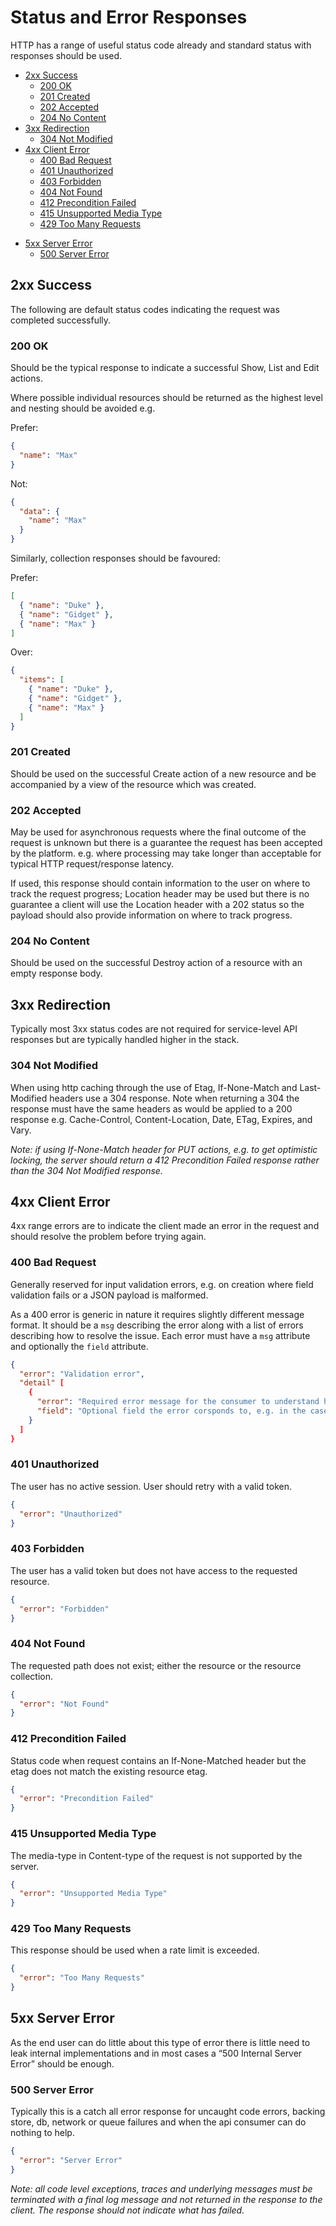 # Status and Error Responses

HTTP has a range of useful status code already and standard status with responses should be used.

- [2xx Success](#2xx-success)
  * [200 OK](#200-ok)
  * [201 Created](#201-created)
  * [202 Accepted](#202-accepted)
  * [204 No Content](#204-no-content)
- [3xx Redirection](#3xx-redirection)
  * [304 Not Modified](#304-not-modified)
- [4xx Client Error](#4xx-client-error)
  * [400 Bad Request](#400-bad-request)
  * [401 Unauthorized](#401-unauthorized)
  * [403 Forbidden](#403-forbidden)
  * [404 Not Found](#404-not-found)
  * [412 Precondition Failed](#412-precondition-failed)
  * [415 Unsupported Media Type](#415-unsupported-media-type)
  * [429 Too Many Requests](#429-too-many-requests)
* [5xx Server Error](#5xx-server-error)
  * [500 Server Error](#500-server-error)


## 2xx Success
The following are default status codes indicating the request was completed successfully. 

### 200 OK 

Should be the typical response to indicate a successful Show, List and Edit actions.

Where possible individual resources should be returned as the highest level and nesting should be avoided e.g.

Prefer:

```json
{
  "name": "Max"
}
```

Not:

```json
{
  "data": {
    "name": "Max"
  }
}
```

Similarly, collection responses should be favoured:

Prefer:
```json
[
  { "name": "Duke" },
  { "name": "Gidget" },
  { "name": "Max" }
]
```

Over:
```json
{
  "items": [
    { "name": "Duke" },
    { "name": "Gidget" },
    { "name": "Max" }
  ]
}
```

### 201 Created 

Should be used on the successful Create action of a new resource and be accompanied by a view of the resource which was created. 

### 202 Accepted

May be used for asynchronous requests where the final outcome of the request is unknown but there is a guarantee the request has been accepted by the platform. e.g. where processing may take longer than acceptable for typical HTTP request/response latency. 

If used, this response should contain information to the user on where to track the request progress; Location header may be used but there is no guarantee a client will use the Location header with a 202 status so the payload should also provide information on where to track progress.

### 204 No Content

Should be used on the successful Destroy action of a resource with an empty response body.

## 3xx Redirection

Typically most 3xx status codes are not required for service-level API responses but are typically handled higher in the stack. 

### 304 Not Modified

When using http caching through the use of Etag, If-None-Match and Last-Modified headers use a 304 response. Note when returning a 304 the response must have the same headers as would be applied to a 200 response e.g. Cache-Control, Content-Location, Date, ETag, Expires, and Vary. 

_Note: if using If-None-Match header for PUT actions, e.g. to get optimistic locking, the server should return a 412 Precondition Failed response rather than the 304 Not Modified response._

## 4xx Client Error

4xx range errors are to indicate the client made an error in the request and should resolve the problem before trying again. 

### 400 Bad Request

Generally reserved for input validation errors, e.g. on creation where field validation fails or a JSON payload is malformed. 

As a 400 error is generic in nature it requires slightly different message format. It should be a `msg` describing the error along with a list of errors describing how to resolve the issue. Each error must have a `msg` attribute and optionally the `field` attribute. 

```json
{
  "error": "Validation error",
  "detail" [
    {
      "error": "Required error message for the consumer to understand how to adjust their request and try again.",
      "field": "Optional field the error corsponds to, e.g. in the case of a validation error."
    }
  ]
}
```

### 401 Unauthorized

The user has no active session. User should retry with a valid token.

```json
{
  "error": "Unauthorized"
}
```

### 403 Forbidden

The user has a valid token but does not have access to the requested resource.

```json
{
  "error": "Forbidden"
}
```

### 404 Not Found

The requested path does not exist; either the resource or the resource collection.

```json
{
  "error": "Not Found"
}
```

### 412 Precondition Failed

Status code when request contains an If-None-Matched header but the etag does not match the existing resource etag.

```json
{
  "error": "Precondition Failed"
}
```

### 415 Unsupported Media Type

The media-type in Content-type of the request is not supported by the server.

```json
{
  "error": "Unsupported Media Type"
}
```

### 429 Too Many Requests

This response should be used when a rate limit is exceeded.

```json
{
  "error": "Too Many Requests"
}
```

## 5xx Server Error

As the end user can do little about this type of error there is little need to leak internal implementations and in most cases a “500 Internal Server Error” should be enough.

### 500 Server Error

Typically this is a catch all error response for uncaught code errors, backing store, db, network or queue failures and when the api consumer can do nothing to help. 

```json
{
  "error": "Server Error"
}
```

_Note: all code level exceptions, traces and underlying messages must be terminated with a final log message and not returned in the response to the client. The response should not indicate what has failed._

